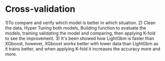 # Cross-validation
1)To compare and verify which model is better in which situation.
2) Clean the data, Hyper Tuning both models, Building function to evaluate the models, training validating the model and comparing, then applying K-fold to see the improvement.
3) It's been showed how LightGbm is faster than XGboost, however, XGboost works better with lower data than LightGbm as it trains better,
and when applying K-fold it increases the accuracy more and more.
